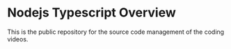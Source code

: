 # Nodejs Typescript Overview
This is the public repository for the source code management of the coding videos.
